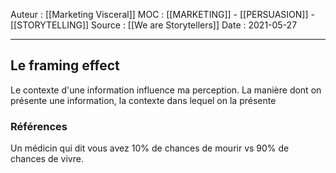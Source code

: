 Auteur : [[Marketing Visceral]]
MOC : [[MARKETING]] - [[PERSUASION]] - [[STORYTELLING]]
Source : [[We are Storytellers]]
Date : 2021-05-27
***

## Le framing effect
Le contexte d'une information influence ma perception. La manière dont on présente une information, la contexte dans lequel on la présente

### Références
Un médicin qui dit vous avez 10% de chances de mourir vs 90% de chances de vivre.